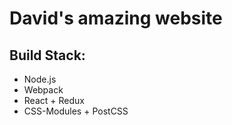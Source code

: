 # David's amazing website

## Build Stack:
- Node.js
- Webpack
- React + Redux
- CSS-Modules + PostCSS
